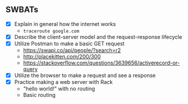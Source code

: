 ## SWBATs

- [x] Explain in general how the internet works
  - `traceroute google.com`
- [x] Describe the client-server model and the request-response lifecycle
- [x] Utilize Postman to make a basic GET request
  - https://swapi.co/api/people/?search=r2
  - http://placekitten.com/200/300
  - https://stackoverflow.com/questions/3639656/activerecord-or-query
- [x] Utilize the browser to make a request and see a response
- [x] Practice making a web server with Rack
  - "hello world!" with no routing
  - Basic routing
